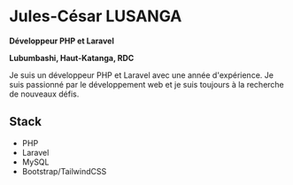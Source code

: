 # Jules-César LUSANGA

**Développeur PHP et Laravel**

**Lubumbashi, Haut-Katanga, RDC**

Je suis un développeur PHP et Laravel avec une année d'expérience. Je suis passionné par le développement web et je suis toujours à la recherche de nouveaux défis.

## Stack

* PHP
* Laravel
* MySQL
* Bootstrap/TailwindCSS
